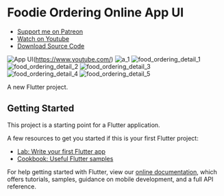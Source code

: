 # Foodie Ordering Online App UI

- [Support me on Patreon](https://www.patreon.com/sopheamenvan?fan_landing=true)
- [Watch on Youtube](https://youtu.be/dy07o_bTMpA)
- [Download Source Code](https://www.patreon.com/posts/58485515)

![App UI](https://user-images.githubusercontent.com/16510597/147914928-4f0e0030-3762-4625-9fc3-bbbd0b27a6b7.jpeg)(https://www.youtube.com/)
![a_1](https://user-images.githubusercontent.com/16510597/148006424-0e8d3928-373c-44ea-b812-d4a800088497.png)
![food_ordering_detail_1](https://user-images.githubusercontent.com/16510597/148005971-005bd59b-d96c-41c2-aaac-e1a8b119e99c.png)
![food_ordering_detail_2](https://user-images.githubusercontent.com/16510597/148005974-c9ec58ca-d40d-4df9-95da-f6e783163903.png)
![food_ordering_detail_3](https://user-images.githubusercontent.com/16510597/148005978-a6fb8807-190e-4e96-b3e9-dbd340de5244.png)
![food_ordering_detail_4](https://user-images.githubusercontent.com/16510597/148005981-115fe359-4c25-4453-bfae-7281e3cb549e.png)
![food_ordering_detail_5](https://user-images.githubusercontent.com/16510597/148005983-d557843b-ede8-4379-a692-34c1f12a27b4.png)

A new Flutter project.

## Getting Started

This project is a starting point for a Flutter application.

A few resources to get you started if this is your first Flutter project:

- [Lab: Write your first Flutter app](https://flutter.dev/docs/get-started/codelab)
- [Cookbook: Useful Flutter samples](https://flutter.dev/docs/cookbook)

For help getting started with Flutter, view our
[online documentation](https://flutter.dev/docs), which offers tutorials,
samples, guidance on mobile development, and a full API reference.
